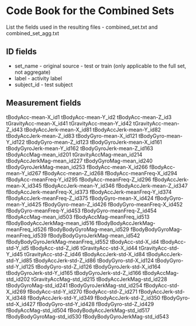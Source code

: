 # Code Book for the Combined Sets
List the fields used in the resulting files - combined_set.txt and combined_set_agg.txt

## ID fields

* set_name    - original source - test or train (only applicable to the full set, not aggregate)
* label       - activity label
* subject_id  - test subject

## Measurement fields

tBodyAcc-mean-X_id1
tBodyAcc-mean-Y_id2
tBodyAcc-mean-Z_id3
tGravityAcc-mean-X_id41
tGravityAcc-mean-Y_id42
tGravityAcc-mean-Z_id43
tBodyAccJerk-mean-X_id81
tBodyAccJerk-mean-Y_id82
tBodyAccJerk-mean-Z_id83
tBodyGyro-mean-X_id121
tBodyGyro-mean-Y_id122
tBodyGyro-mean-Z_id123
tBodyGyroJerk-mean-X_id161
tBodyGyroJerk-mean-Y_id162
tBodyGyroJerk-mean-Z_id163
tBodyAccMag-mean_id201
tGravityAccMag-mean_id214
tBodyAccJerkMag-mean_id227
tBodyGyroMag-mean_id240
tBodyGyroJerkMag-mean_id253
fBodyAcc-mean-X_id266
fBodyAcc-mean-Y_id267
fBodyAcc-mean-Z_id268
fBodyAcc-meanFreq-X_id294
fBodyAcc-meanFreq-Y_id295
fBodyAcc-meanFreq-Z_id296
fBodyAccJerk-mean-X_id345
fBodyAccJerk-mean-Y_id346
fBodyAccJerk-mean-Z_id347
fBodyAccJerk-meanFreq-X_id373
fBodyAccJerk-meanFreq-Y_id374
fBodyAccJerk-meanFreq-Z_id375
fBodyGyro-mean-X_id424
fBodyGyro-mean-Y_id425
fBodyGyro-mean-Z_id426
fBodyGyro-meanFreq-X_id452
fBodyGyro-meanFreq-Y_id453
fBodyGyro-meanFreq-Z_id454
fBodyAccMag-mean_id503
fBodyAccMag-meanFreq_id513
fBodyBodyAccJerkMag-mean_id516
fBodyBodyAccJerkMag-meanFreq_id526
fBodyBodyGyroMag-mean_id529
fBodyBodyGyroMag-meanFreq_id539
fBodyBodyGyroJerkMag-mean_id542
fBodyBodyGyroJerkMag-meanFreq_id552
tBodyAcc-std-X_id4
tBodyAcc-std-Y_id5
tBodyAcc-std-Z_id6
tGravityAcc-std-X_id44
tGravityAcc-std-Y_id45
tGravityAcc-std-Z_id46
tBodyAccJerk-std-X_id84
tBodyAccJerk-std-Y_id85
tBodyAccJerk-std-Z_id86
tBodyGyro-std-X_id124
tBodyGyro-std-Y_id125
tBodyGyro-std-Z_id126
tBodyGyroJerk-std-X_id164
tBodyGyroJerk-std-Y_id165
tBodyGyroJerk-std-Z_id166
tBodyAccMag-std_id202
tGravityAccMag-std_id215
tBodyAccJerkMag-std_id228
tBodyGyroMag-std_id241
tBodyGyroJerkMag-std_id254
fBodyAcc-std-X_id269
fBodyAcc-std-Y_id270
fBodyAcc-std-Z_id271
fBodyAccJerk-std-X_id348
fBodyAccJerk-std-Y_id349
fBodyAccJerk-std-Z_id350
fBodyGyro-std-X_id427
fBodyGyro-std-Y_id428
fBodyGyro-std-Z_id429
fBodyAccMag-std_id504
fBodyBodyAccJerkMag-std_id517
fBodyBodyGyroMag-std_id530
fBodyBodyGyroJerkMag-std_id543
